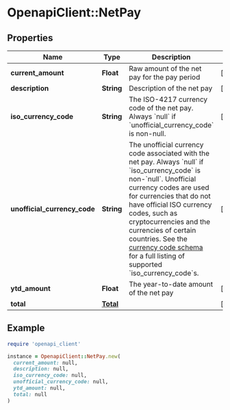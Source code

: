 # OpenapiClient::NetPay

## Properties

| Name | Type | Description | Notes |
| ---- | ---- | ----------- | ----- |
| **current_amount** | **Float** | Raw amount of the net pay for the pay period | [optional] |
| **description** | **String** | Description of the net pay | [optional] |
| **iso_currency_code** | **String** | The ISO-4217 currency code of the net pay. Always &#x60;null&#x60; if &#x60;unofficial_currency_code&#x60; is non-null. | [optional] |
| **unofficial_currency_code** | **String** | The unofficial currency code associated with the net pay. Always &#x60;null&#x60; if &#x60;iso_currency_code&#x60; is non-&#x60;null&#x60;. Unofficial currency codes are used for currencies that do not have official ISO currency codes, such as cryptocurrencies and the currencies of certain countries.  See the [currency code schema](https://plaid.com/docs/api/accounts#currency-code-schema) for a full listing of supported &#x60;iso_currency_code&#x60;s. | [optional] |
| **ytd_amount** | **Float** | The year-to-date amount of the net pay | [optional] |
| **total** | [**Total**](Total.md) |  | [optional] |

## Example

```ruby
require 'openapi_client'

instance = OpenapiClient::NetPay.new(
  current_amount: null,
  description: null,
  iso_currency_code: null,
  unofficial_currency_code: null,
  ytd_amount: null,
  total: null
)
```

